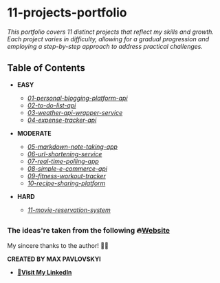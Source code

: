 # 11-projects-portfolio

*This portfolio covers 11 distinct projects that reflect my skills and growth. 
Each project varies in difficulty, allowing for a gradual progression and employing a step-by-step approach to address practical challenges.*


## Table of Contents
- **EASY**
  - [*01-personal-blogging-platform-api*](01-personal-blogging-platform-api/server/)
  - [*02-to-do-list-api*](02-to-do-list-api/server/)
  - [*03-weather-api-wrapper-service*](03-weather-api-wrapper-service/server/)
  - [*04-expense-tracker-api*](04-expense-tracker-api/server/)

- **MODERATE**
  - [*05-markdown-note-taking-app*](05-markdown-note-taking-app/server/)
  - [*06-url-shortening-service*](06-url-shortening-service/server/)
  - [*07-real-time-polling-app*](07-real-time-polling-app/server/)
  - [*08-simple-e-commerce-api*](08-simple-e-commerce-api/server/)
  - [*09-fitness-workout-tracker*](09-fitness-workout-tracker/server/)
  - [*10-recipe-sharing-platform*](10-recipe-sharing-platform/server/)

- **HARD**
  - [*11-movie-reservation-system*](11-movie-reservation-system/server/)  

##

### The ideas're taken from the following 🔥[Website](https://roadmap.sh/backend/project-ideas) 
My sincere thanks to the author! 🙏✨

**CREATED BY MAX PAVLOVSKYI**
- [**🔗Visit My LinkedIn**](https://www.linkedin.com/in/maksym-pavlovskyi-536647267/)








